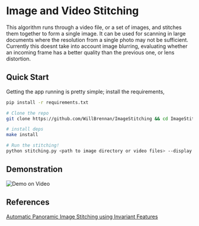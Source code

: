 # Image and Video Stitching
This algorithm runs through a video file, or a set of images, and stitches them together to form a single image. It can be
used for scanning in large documents where the resolution from a single photo may not be sufficient. Currently this doesnt
take into account image blurring, evaluating whether an incoming frame has a better quality than the previous one, or
lens distortion.

## Quick Start
Getting the app running is pretty simple; install the requirements, 

```bash
pip install -r requirements.txt
```

```bash
# Clone the repo
git clone https://github.com/WillBrennan/ImageStitching && cd ImageStitching

# install deps
make install

# Run the stitching!
python stitching.py <path to image directory or video files> --display --save
```

## Demonstration
![Demo on Video](https://raw.githubusercontent.com/WillBrennan/ImageStitching/master/examples/display.png "Demonstration")

## References
[Automatic Panoramic Image Stitching using Invariant Features](https://www.cs.bath.ac.uk/brown/papers/ijcv2007.pdf)